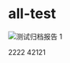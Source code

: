 # all-test
![测试归档报告](https://test.ci.tencent.com/pipeline/stream/api/external/stream/projects/538398104/pipelines/badge?file_path=.ci%2Freport.yml&branch=master)
1


2222
42121
